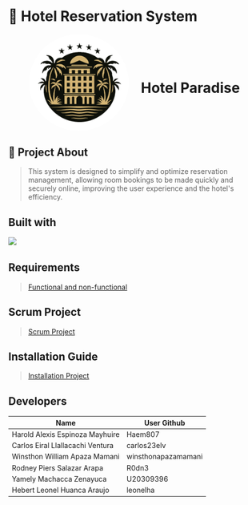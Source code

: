 # 🏨 Hotel Reservation System
<div align="center">
  <img src="images/logohotel.png" alt="Logo" width="200" style="border-radius: 50%; display: inline-block; vertical-align: middle;"/>
  <h1 style="display: inline-block; vertical-align: middle; margin-left: 20px;">Hotel Paradise</h1>
</div>

## 🧩 Project About
>This system is designed to simplify and optimize reservation management, allowing room bookings to be made quickly and securely online, improving the user experience and the hotel's efficiency.

## Built with
<p align="left">
  <a href="https://skillicons.dev">
    <img src="https://skillicons.dev/icons?i=react,vite,tailwind,nodejs,html,css,js,java,spring,idea,mongodb,postgres,vscode,aws,github,git,docker,windows&perline=8"/>
  </a>
</p>

## Requirements
> [Functional and non-functional](./SystemRequirements.md)

## Scrum Project
> [Scrum Project](https://github.com/orgs/daswsi-utp/projects/5/views/5)

## Installation Guide
> [Installation Project](./hotelreservapp/installation.md)

## Developers

| Name                              | User Github     |
| --------------------------------- | --------------- |
|Harold Alexis Espinoza Mayhuire    | Haem807         |
|Carlos Eiral Llallacachi Ventura   | carlos23elv     |
|Winsthon William Apaza Mamani      | winsthonapazamamani |
|Rodney Piers Salazar Arapa         | R0dn3           |
|Yamely Machacca Zenayuca           | U20309396       |
|Hebert Leonel Huanca Araujo        | leonelha        |




